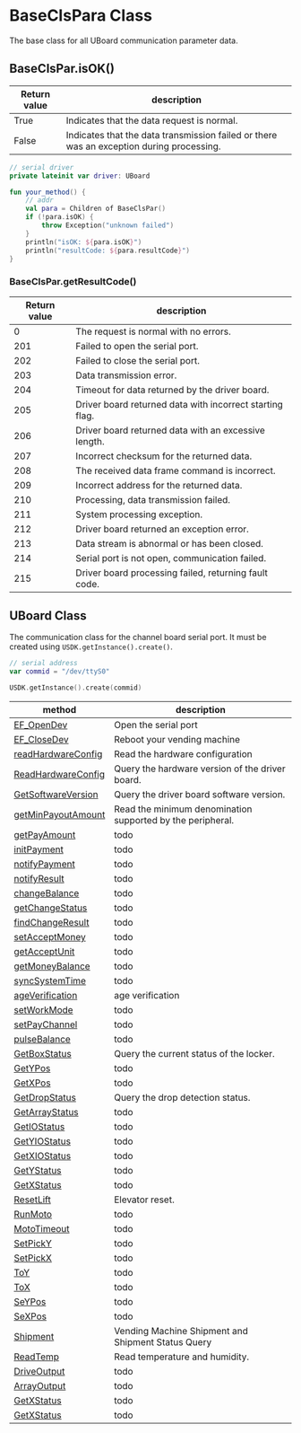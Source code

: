 # BaseClsPara Class

The base class for all UBoard communication parameter data.

## BaseClsPar.isOK()

| Return value | description                                                                              |
|--------------|------------------------------------------------------------------------------------------|
| True         | Indicates that the data request is normal.                                               |
| False        | Indicates that the data transmission failed or there was an exception during processing. |

```kotlin
// serial driver
private lateinit var driver: UBoard

fun your_method() {
    // addr
    val para = Children of BaseClsPar()
    if (!para.isOK) {
        throw Exception("unknown failed")
    }
    println("isOK: ${para.isOK}")
    println("resultCode: ${para.resultCode}")
}
```

### BaseClsPar.getResultCode()

| Return value | description                                              |
|--------------|----------------------------------------------------------|
| 0            | The request is normal with no errors.                    |
| 201          | Failed to open the serial port.                          |
| 202          | Failed to close the serial port.                         |
| 203          | Data transmission error.                                 |
| 204          | Timeout for data returned by the driver board.           |
| 205          | Driver board returned data with incorrect starting flag. |
| 206          | Driver board returned data with an excessive length.     |
| 207          | Incorrect checksum for the returned data.                |
| 208          | The received data frame command is incorrect.            |
| 209          | Incorrect address for the returned data.                 |
| 210          | Processing, data transmission failed.                    |
| 211          | System processing exception.                             |
| 212          | Driver board returned an exception error.                |
| 213          | Data stream is abnormal or has been closed.              |
| 214          | Serial port is not open, communication failed.           |
| 215          | Driver board processing failed, returning fault code.    |

## UBoard Class

The communication class for the channel board serial port. It must be created using `USDK.getInstance().create()`.

```kotlin
// serial address
var commid = "/dev/ttyS0"

USDK.getInstance().create(commid)
```

| method                                        | description                                                |
|-----------------------------------------------|------------------------------------------------------------|
| [EF_OpenDev](./EF_OpenDev)                    | Open the serial port                                       |
| [EF_CloseDev](./EF_CloseDev)                  | Reboot your vending machine                                |
| [readHardwareConfig](./readHardwareConfig)    | Read the hardware configuration                            |
| [ReadHardwareConfig](./readHardwareConfig#v2) | Query the hardware version of the driver board.            |
| [GetSoftwareVersion](./GetSoftwareVersion)    | Query the driver board software version.                   |
| [getMinPayoutAmount](./getMinPayoutAmount)    | Read the minimum denomination supported by the peripheral. |
| [getPayAmount](./getPayAmount)                | todo                                                       |
| [initPayment](./initPayment)                  | todo                                                       |
| [notifyPayment](./notifyPayment)              | todo                                                       |
| [notifyResult](./notifyResult)                | todo                                                       |
| [changeBalance](./changeBalance)              | todo                                                       |
| [getChangeStatus](./getChangeStatus)          | todo                                                       |
| [findChangeResult](./findChangeResult)        | todo                                                       |
| [setAcceptMoney](./setAcceptMoney)            | todo                                                       |
| [getAcceptUnit](./getAcceptUnit)              | todo                                                       |
| [getMoneyBalance](./getMoneyBalance)          | todo                                                       |
| [syncSystemTime](./syncSystemTime)            | todo                                                       |
| [ageVerification](./ageVerification)          | age verification                                           |
| [setWorkMode](./setWorkMode)                  | todo                                                       |
| [setPayChannel](./setPayChannel)              | todo                                                       |
| [pulseBalance](./pulseBalance)                | todo                                                       |
| [GetBoxStatus](./GetBoxStatus)                | Query the current status of the locker.                    |
| [GetYPos](./GetYPos)                          | todo                                                       |
| [GetXPos](./GetXPos)                          | todo                                                       |
| [GetDropStatus](./GetDropStatus)              | Query the drop detection status.                           |
| [GetArrayStatus](./GetArrayStatus)            | todo                                                       |
| [GetIOStatus](./GetIOStatus)                  | todo                                                       |
| [GetYIOStatus](./GetYIOStatus)                | todo                                                       |
| [GetXIOStatus](./GetXIOStatus)                | todo                                                       |
| [GetYStatus](./GetYStatus)                    | todo                                                       |
| [GetXStatus](./GetXStatus)                    | todo                                                       |
| [ResetLift](./ResetLift)                      | Elevator reset.                                            |
| [RunMoto](./RunMoto)                          | todo                                                       |
| [MotoTimeout](./MotoTimeout)                  | todo                                                       |
| [SetPickY](./SetPickY)                        | todo                                                       |
| [SetPickX](./SetPickX)                        | todo                                                       |
| [ToY](./ToY)                                  | todo                                                       |
| [ToX](./ToX)                                  | todo                                                       |
| [SeYPos](./SeYPos)                            | todo                                                       |
| [SeXPos](./SeXPos)                            | todo                                                       |
| [Shipment](./Shipment)                        | Vending Machine Shipment and Shipment Status Query         |
| [ReadTemp](./ReadTemp)                        | Read temperature and humidity.                             |
| [DriveOutput](./DriveOutput)                  | todo                                                       |
| [ArrayOutput](./ArrayOutput)                  | todo                                                       |
| [GetXStatus](./GetXStatus)                    | todo                                                       |
| [GetXStatus](./GetXStatus)                    | todo                                                       |
